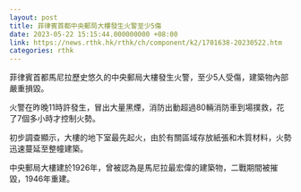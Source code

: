 ```yaml
---
layout: post
title: 菲律賓首都中央郵局大樓發生火警至少5傷
date: 2023-05-22 15:15:44.000000000 +08:00
link: https://news.rthk.hk/rthk/ch/component/k2/1701638-20230522.htm
categories: rthk
---
```


菲律賓首都馬尼拉歷史悠久的中央郵局大樓發生火警，至少5人受傷，建築物內部嚴重損毀。

火警在昨晚11時許發生，冒出大量黑煙，消防出動超過80輛消防車到場撲救，花了7個多小時才控制火勢。

初步調查顯示，大樓的地下室最先起火，由於有關區域存放紙張和木質材料，火勢迅速蔓延至整幢建築。

中央郵局大樓建於1926年，曾被認為是馬尼拉最宏偉的建築物，二戰期間被摧毀，1946年重建。
